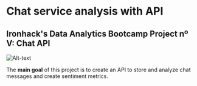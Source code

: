 # Chat service analysis with API
## Ironhack's Data Analytics Bootcamp Project nº V: Chat API

![Alt-text](https://es.sendinblue.com/wp-content/uploads/sites/6/2020/03/Chat@2x.png)

The **main goal** of this project is to create an API to store and analyze chat messages and create sentiment metrics.


